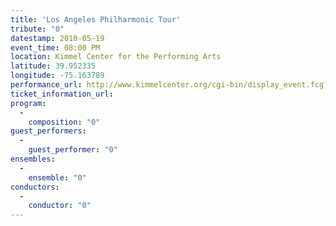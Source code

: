 ```yaml
---
title: 'Los Angeles Philharmonic Tour'
tribute: "0"
datestamp: 2010-05-19
event_time: 08:00 PM
location: Kimmel Center for the Performing Arts
latitude: 39.952335
longitude: -75.163789
performance_url: http://www.kimmelcenter.org/cgi-bin/display_event.fcg?id=1B9CD2F1:33.64467;org_id=329;event_id=3361
ticket_information_url: 
program: 
  -
    composition: "0"
guest_performers: 
  -
    guest_performer: "0"
ensembles: 
  -
    ensemble: "0"
conductors: 
  -
    conductor: "0"
---
```

